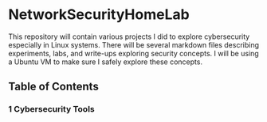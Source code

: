 # NetworkSecurityHomeLab

This repository will contain various projects I did to explore cybersecurity especially in Linux systems. There will be several markdown files describing experiments, labs, and write-ups exploring security concepts. I will be using a Ubuntu VM to make sure I safely explore these concepts.

## Table of Contents

### 1 Cybersecurity Tools